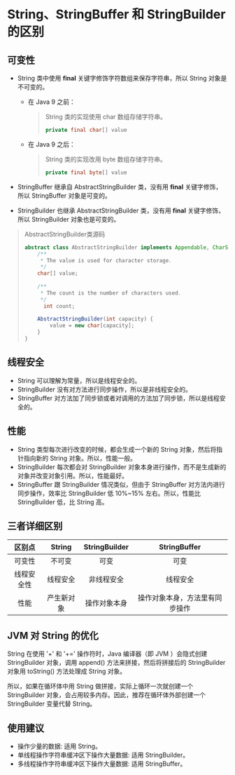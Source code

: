 # String、StringBuffer 和 StringBuilder 的区别

## 可变性

- String 类中使用 **final** 关键字修饰字符数组来保存字符串，所以 String 对象是不可变的。

  - 在 Java 9 之前：

    > String 类的实现使用 char 数组存储字符串。
    >
    > ```java
    > private final char[] value
    > ```

  - 在 Java 9 之后：

    > String 类的实现改用 byte 数组存储字符串。
    >
    > ~~~java
    > private final byte[] value
    > ~~~

- StringBuffer 继承自 AbstractStringBuilder 类，没有用 **final** 关键字修饰，所以 StringBuffer 对象是可变的。

- StringBuilder 也继承 AbstractStringBuilder 类，没有用 **final** 关键字修饰，所以 StringBuilder 对象也是可变的。



> AbstractStringBuilder类源码
>
> ```java
> abstract class AbstractStringBuilder implements Appendable, CharSequence {
>     /**
>      * The value is used for character storage.
>      */
>     char[] value;
>     
>     /**
>      * The count is the number of characters used.
>      */
> 		int count;
>   
>     AbstractStringBuilder(int capacity) {
>         value = new char[capacity];
>     }
> }
> ```



## 线程安全

- String 可以理解为常量，所以是线程安全的。
- StringBuilder 没有对方法进行同步操作，所以是非线程安全的。
- StringBuffer 对方法加了同步锁或者对调用的方法加了同步锁，所以是线程安全的。



## 性能

- String 类型每次进行改变的时候，都会生成一个新的 String 对象，然后将指针指向新的 String 对象。所以，性能一般。
- StringBuilder 每次都会对 StringBuilder 对象本身进行操作，而不是生成新的对象并改变对象引用。所以，性能最好。
- StringBuffer 跟 StringBuilder 情况类似，但由于 StringBuffer 对方法内进行同步操作，效率比 StringBuilder 低 10%~15% 左右。所以，性能比 StringBuilder 低，比 String 高。



## 三者详细区别

|   区别点   |   String   | StringBuilder |          StringBuffer        |
| :-------: | :--------: | :-----------: | :--------------------------: |
|   可变性   |   不可变    |     可变       |            可变              |
|  线程安全性 |  线程安全   |  非线程安全     |           线程安全            |
|    性能    | 产生新对象  | 操作对象本身     |  操作对象本身，方法里有同步操作  |



## JVM 对 String 的优化

String 在使用 '+'  和  '+='  操作符时，Java 编译器（即 JVM ）会隐式创建 StringBuilder 对象，调用 append() 方法来拼接，然后将拼接后的 StringBuilder 对象用 toString() 方法处理成 String 对象。

所以，如果在循环体中用 String 做拼接，实际上循环一次就创建一个 StringBuilder 对象，会占用较多内存。因此，推荐在循环体外部创建一个 StringBuilder 变量代替 String。



## 使用建议

- 操作少量的数据: 适用 String。
- 单线程操作字符串缓冲区下操作大量数据: 适用 StringBuilder。
- 多线程操作字符串缓冲区下操作大量数据: 适用 StringBuffer。